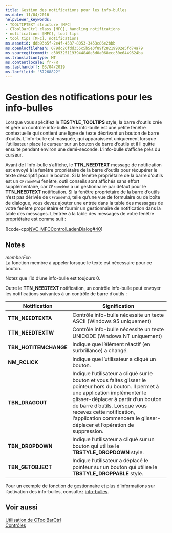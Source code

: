 ```yaml
---
title: Gestion des notifications pour les info-bulles
ms.date: 11/04/2016
helpviewer_keywords:
- TOOLTIPTEXT structure [MFC]
- CToolBarCtrl class [MFC], handling notifications
- notifications [MFC], tool tips
- tool tips [MFC], notifications
ms.assetid: ddb93b5f-2e4f-4537-8053-3453c86e2bbb
ms.openlocfilehash: 079dc26fdd355c5b5e3f89f28219902e5fd74a79
ms.sourcegitcommit: c3093251193944840e3d0a068ecc30e6449624ba
ms.translationtype: MT
ms.contentlocale: fr-FR
ms.lasthandoff: 03/04/2019
ms.locfileid: "57268822"
---
```

# <a name="handling-tool-tip-notifications"></a>Gestion des notifications pour les info-bulles

Lorsque vous spécifiez le **TBSTYLE_TOOLTIPS** style, la barre d’outils crée et gère un contrôle info-bulle. Une info-bulle est une petite fenêtre contextuelle qui contient une ligne de texte décrivant un bouton de barre d’outils. L’info-bulle est masquée, qui apparaissent uniquement lorsque l’utilisateur place le curseur sur un bouton de barre d’outils et il il quitte ensuite pendant environ une demi-seconde. L’info-bulle s’affiche près du curseur.

Avant de l’info-bulle s’affiche, le **TTN_NEEDTEXT** message de notification est envoyé à la fenêtre propriétaire de la barre d’outils pour récupérer le texte descriptif pour le bouton. Si la fenêtre propriétaire de la barre d’outils est un `CFrameWnd` fenêtre, outil conseils sont affichés sans effort supplémentaire, car `CFrameWnd` a un gestionnaire par défaut pour le **TTN_NEEDTEXT** notification. Si la fenêtre propriétaire de la barre d’outils n’est pas dérivée de `CFrameWnd`, telle qu’une vue de formulaire ou de boîte de dialogue, vous devez ajouter une entrée dans la table des messages de votre fenêtre propriétaire et fournir un gestionnaire de notification dans la table des messages. L’entrée à la table des messages de votre fenêtre propriétaire est comme suit :

[!code-cpp[NVC_MFCControlLadenDialog#40](../mfc/codesnippet/cpp/handling-tool-tip-notifications_1.cpp)]

## <a name="remarks"></a>Notes

*memberFxn*<br/>
La fonction membre à appeler lorsque le texte est nécessaire pour ce bouton.

Notez que l’id d’une info-bulle est toujours 0.

Outre le **TTN_NEEDTEXT** notification, un contrôle info-bulle peut envoyer les notifications suivantes à un contrôle de barre d’outils :

|Notification|Signification|
|------------------|-------------|
|**TTN_NEEDTEXTA**|Contrôle info-bulle nécessite un texte ASCII (Windows 95 uniquement)|
|**TTN_NEEDTEXTW**|Contrôle info-bulle nécessite un texte UNICODE (Windows NT uniquement)|
|**TBN_HOTITEMCHANGE**|Indique que l’élément réactif (en surbrillance) a changé.|
|**NM_RCLICK**|Indique que l’utilisateur a cliqué un bouton.|
|**TBN_DRAGOUT**|Indique l’utilisateur a cliqué sur le bouton et vous faites glisser le pointeur hors du bouton. Il permet à une application implémenter le glisser-déplacer à partir d’un bouton de barre d’outils. Lorsque vous recevez cette notification, l’application commencera le glisser-déplacer et l’opération de suppression.|
|**TBN_DROPDOWN**|Indique l’utilisateur a cliqué sur un bouton qui utilise le **TBSTYLE_DROPDOWN** style.|
|**TBN_GETOBJECT**|Indique l’utilisateur a déplacé le pointeur sur un bouton qui utilise le **TBSTYLE_DROPPABLE** style.|

Pour un exemple de fonction de gestionnaire et plus d’informations sur l’activation des info-bulles, consultez [info-bulles](../mfc/tool-tips-in-windows-not-derived-from-cframewnd.md).

## <a name="see-also"></a>Voir aussi

[Utilisation de CToolBarCtrl](../mfc/using-ctoolbarctrl.md)<br/>
[Contrôles](../mfc/controls-mfc.md)

